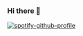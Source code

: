 ### Hi there 👋

[![spotify-github-profile](https://spotify-github-profile.vercel.app/api/view?uid=ellyzz08&cover_image=true&theme=default&show_offline=false&background_color=121212&interchange=false)](https://github.com/kittinan/spotify-github-profile)

<!--
**elly-zhu/elly-zhu** is a ✨ _special_ ✨ repository because its `README.md` (this file) appears on your GitHub profile.

Here are some ideas to get you started:

- 🔭 I’m currently working on ...
- 🌱 I’m currently learning ...
- 👯 I’m looking to collaborate on ...
- 🤔 I’m looking for help with ...
- 💬 Ask me about ...
- 📫 How to reach me: ...
- 😄 Pronouns: ...
- ⚡ Fun fact: ...
-->
